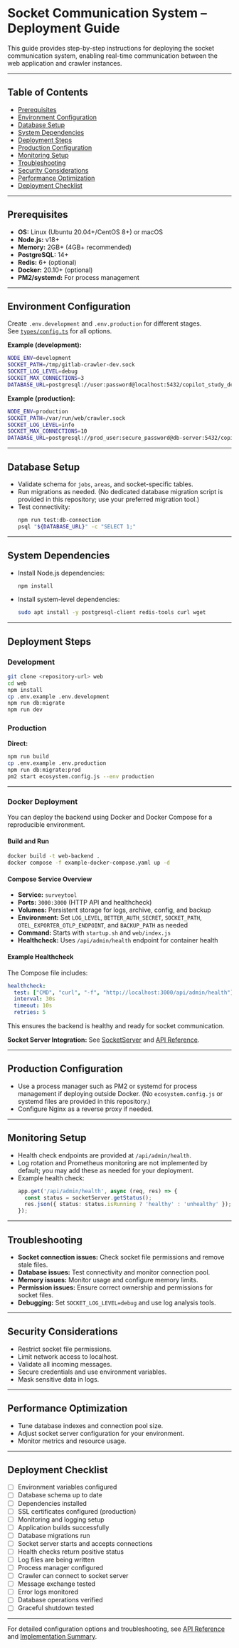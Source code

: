 # Socket Communication System – Deployment Guide

This guide provides step-by-step instructions for deploying the socket communication system, enabling real-time communication between the web application and crawler instances.

---

## Table of Contents

- [Prerequisites](#prerequisites)
- [Environment Configuration](#environment-configuration)
- [Database Setup](#database-setup)
- [System Dependencies](#system-dependencies)
- [Deployment Steps](#deployment-steps)
- [Production Configuration](#production-configuration)
- [Monitoring Setup](#monitoring-setup)
- [Troubleshooting](#troubleshooting)
- [Security Considerations](#security-considerations)
- [Performance Optimization](#performance-optimization)
- [Deployment Checklist](#deployment-checklist)

---

## Prerequisites

- **OS:** Linux (Ubuntu 20.04+/CentOS 8+) or macOS
- **Node.js:** v18+
- **Memory:** 2GB+ (4GB+ recommended)
- **PostgreSQL:** 14+
- **Redis:** 6+ (optional)
- **Docker:** 20.10+ (optional)
- **PM2/systemd:** For process management

---

## Environment Configuration

Create `.env.development` and `.env.production` for different stages.  
See [`types/config.ts`](../src/lib/server/socket/types/config.ts:2) for all options.

**Example (development):**
```bash
NODE_ENV=development
SOCKET_PATH=/tmp/gitlab-crawler-dev.sock
SOCKET_LOG_LEVEL=debug
SOCKET_MAX_CONNECTIONS=3
DATABASE_URL=postgresql://user:password@localhost:5432/copilot_study_dev
```

**Example (production):**
```bash
NODE_ENV=production
SOCKET_PATH=/var/run/web/crawler.sock
SOCKET_LOG_LEVEL=info
SOCKET_MAX_CONNECTIONS=10
DATABASE_URL=postgresql://prod_user:secure_password@db-server:5432/copilot_study_prod
```

---

## Database Setup

- Validate schema for `jobs`, `areas`, and socket-specific tables.
- Run migrations as needed. (No dedicated database migration script is provided in this repository; use your preferred migration tool.)
- Test connectivity:
  ```bash
  npm run test:db-connection
  psql "${DATABASE_URL}" -c "SELECT 1;"
  ```

---

## System Dependencies

- Install Node.js dependencies:
  ```bash
  npm install
  ```
- Install system-level dependencies:
  ```bash
  sudo apt install -y postgresql-client redis-tools curl wget
  ```

---

## Deployment Steps

### Development

```bash
git clone <repository-url> web
cd web
npm install
cp .env.example .env.development
npm run db:migrate
npm run dev
```

### Production

**Direct:**
```bash
npm run build
cp .env.example .env.production
npm run db:migrate:prod
pm2 start ecosystem.config.js --env production
```

---

### Docker Deployment

You can deploy the backend using Docker and Docker Compose for a reproducible environment.

#### Build and Run

```bash
docker build -t web-backend .
docker compose -f example-docker-compose.yaml up -d
```

#### Compose Service Overview

- **Service:** `surveytool`
- **Ports:** `3000:3000` (HTTP API and healthcheck)
- **Volumes:** Persistent storage for logs, archive, config, and backup
- **Environment:** Set `LOG_LEVEL`, `BETTER_AUTH_SECRET`, `SOCKET_PATH`, `OTEL_EXPORTER_OTLP_ENDPOINT`, and `BACKUP_PATH` as needed
- **Command:** Starts with `startup.sh` and `web/index.js`
- **Healthcheck:** Uses `/api/admin/health` endpoint for container health

#### Example Healthcheck

The Compose file includes:

```yaml
healthcheck:
  test: ["CMD", "curl", "-f", "http://localhost:3000/api/admin/health"]
  interval: 30s
  timeout: 10s
  retries: 5
```

This ensures the backend is healthy and ready for socket communication.

**Socket Server Integration:**
See [SocketServer](../src/lib/server/socket/socket-server.ts) and [API Reference](./socket-api.md).

---

## Production Configuration

- Use a process manager such as PM2 or systemd for process management if deploying outside Docker. (No `ecosystem.config.js` or systemd files are provided in this repository.)
- Configure Nginx as a reverse proxy if needed.

---

## Monitoring Setup

- Health check endpoints are provided at `/api/admin/health`.
- Log rotation and Prometheus monitoring are not implemented by default; you may add these as needed for your deployment.
- Example health check:
  ```typescript
  app.get('/api/admin/health', async (req, res) => {
    const status = socketServer.getStatus();
    res.json({ status: status.isRunning ? 'healthy' : 'unhealthy' });
  });
  ```

---

## Troubleshooting

- **Socket connection issues:** Check socket file permissions and remove stale files.
- **Database issues:** Test connectivity and monitor connection pool.
- **Memory issues:** Monitor usage and configure memory limits.
- **Permission issues:** Ensure correct ownership and permissions for socket files.
- **Debugging:** Set `SOCKET_LOG_LEVEL=debug` and use log analysis tools.

---

## Security Considerations

- Restrict socket file permissions.
- Limit network access to localhost.
- Validate all incoming messages.
- Secure credentials and use environment variables.
- Mask sensitive data in logs.

---

## Performance Optimization

- Tune database indexes and connection pool size.
- Adjust socket server configuration for your environment.
- Monitor metrics and resource usage.

---

## Deployment Checklist

- [ ] Environment variables configured
- [ ] Database schema up to date
- [ ] Dependencies installed
- [ ] SSL certificates configured (production)
- [ ] Monitoring and logging setup
- [ ] Application builds successfully
- [ ] Database migrations run
- [ ] Socket server starts and accepts connections
- [ ] Health checks return positive status
- [ ] Log files are being written
- [ ] Process manager configured
- [ ] Crawler can connect to socket server
- [ ] Message exchange tested
- [ ] Error logs monitored
- [ ] Database operations verified
- [ ] Graceful shutdown tested

---

For detailed configuration options and troubleshooting, see [API Reference](./socket-api.md) and [Implementation Summary](./socket-implementation.md).